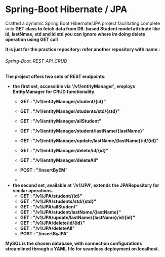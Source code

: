 <h1>Spring-Boot Hibernate / JPA</h1>

Crafted a dynamic Spring Boot Hibernate/JPA project facilitating complete only <strong>GET</stron> class to fetch data from DB. based Student model attribute like id, lastNmae, std and id std 
you can ignore where im doing delete operation using GET call

It is just for the practice repository: refer another repository with name : <h6>Spring-Boot_REST-API_CRUD</h6>


The project offers two sets of REST endpoints: 
  - the first set, accessible via '/v1/entityManager', employs EntityManager for CRUD functionality.
      - GET : "/v1/entityManager/student/{id}"
      - GET : "/v1/entityManager/students/std/{std}"
      - GET : "/v1/entityManager/allStudent"
      - GET : "/v1/entityManager/student/lastName/{lastName}"
      - GET : "/v1/entityManager/update/lastName/{lastName}/id/{id}"
      - GET : "/v1/entityManager/delete/id/{id}"
      - GET : "/v1/entityManager/deleteAll"
      - POST : "/insertByEM"

      - 
  - the second set, available at '/v1/JPA', extends the JPARepository for similar operations.
      - GET : "/v1/JPA/student/{id}"
      - GET : "/v1/JPA/students/std/{std}"
      - GET : "/v1/JPA/allStudent"
      - GET : "/v1/JPA/student/lastName/{lastName}"
      - GET : "/v1/JPA/update/lastName/{lastName}/id/{id}"
      - GET : "/v1/JPA/delete/id/{id}"
      - GET : "/v1/JPA/deleteAll"
      - POST : "/insertByJPA"
    
MySQL is the chosen database, with connection configurations streamlined through a YAML file for seamless deployment on localhost.
